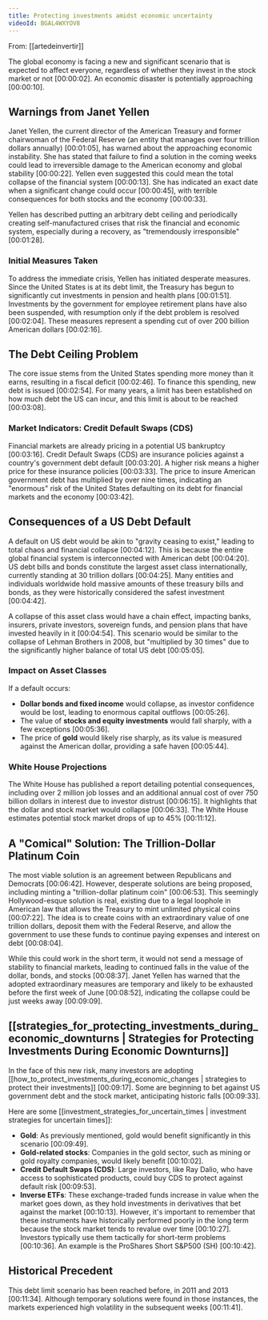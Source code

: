 ```yaml
---
title: Protecting investments amidst economic uncertainty
videoId: BGAL4WXYOV8
---
```


From: [[artedeinvertir]] <br/> 

The global economy is facing a new and significant scenario that is expected to affect everyone, regardless of whether they invest in the stock market or not <a class="yt-timestamp" data-t="00:00:02">[00:00:02]</a>. An economic disaster is potentially approaching <a class="yt-timestamp" data-t="00:00:10">[00:00:10]</a>.

## Warnings from Janet Yellen

Janet Yellen, the current director of the American Treasury and former chairwoman of the Federal Reserve (an entity that manages over four trillion dollars annually) <a class="yt-timestamp" data-t="00:01:05">[00:01:05]</a>, has warned about the approaching economic instability. She has stated that failure to find a solution in the coming weeks could lead to irreversible damage to the American economy and global stability <a class="yt-timestamp" data-t="00:00:22">[00:00:22]</a>. Yellen even suggested this could mean the total collapse of the financial system <a class="yt-timestamp" data-t="00:00:13">[00:00:13]</a>. She has indicated an exact date when a significant change could occur <a class="yt-timestamp" data-t="00:00:45">[00:00:45]</a>, with terrible consequences for both stocks and the economy <a class="yt-timestamp" data-t="00:00:33">[00:00:33]</a>.

Yellen has described putting an arbitrary debt ceiling and periodically creating self-manufactured crises that risk the financial and economic system, especially during a recovery, as "tremendously irresponsible" <a class="yt-timestamp" data-t="00:01:28">[00:01:28]</a>.

### Initial Measures Taken

To address the immediate crisis, Yellen has initiated desperate measures. Since the United States is at its debt limit, the Treasury has begun to significantly cut investments in pension and health plans <a class="yt-timestamp" data-t="00:01:51">[00:01:51]</a>. Investments by the government for employee retirement plans have also been suspended, with resumption only if the debt problem is resolved <a class="yt-timestamp" data-t="00:02:04">[00:02:04]</a>. These measures represent a spending cut of over 200 billion American dollars <a class="yt-timestamp" data-t="00:02:16">[00:02:16]</a>.

## The Debt Ceiling Problem

The core issue stems from the United States spending more money than it earns, resulting in a fiscal deficit <a class="yt-timestamp" data-t="00:02:46">[00:02:46]</a>. To finance this spending, new debt is issued <a class="yt-timestamp" data-t="00:02:54">[00:02:54]</a>. For many years, a limit has been established on how much debt the US can incur, and this limit is about to be reached <a class="yt-timestamp" data-t="00:03:08">[00:03:08]</a>.

### Market Indicators: Credit Default Swaps (CDS)

Financial markets are already pricing in a potential US bankruptcy <a class="yt-timestamp" data-t="00:03:16">[00:03:16]</a>. Credit Default Swaps (CDS) are insurance policies against a country's government debt default <a class="yt-timestamp" data-t="00:03:20">[00:03:20]</a>. A higher risk means a higher price for these insurance policies <a class="yt-timestamp" data-t="00:03:33">[00:03:33]</a>. The price to insure American government debt has multiplied by over nine times, indicating an "enormous" risk of the United States defaulting on its debt for financial markets and the economy <a class="yt-timestamp" data-t="00:03:42">[00:03:42]</a>.

## Consequences of a US Debt Default

A default on US debt would be akin to "gravity ceasing to exist," leading to total chaos and financial collapse <a class="yt-timestamp" data-t="00:04:12">[00:04:12]</a>. This is because the entire global financial system is interconnected with American debt <a class="yt-timestamp" data-t="00:04:20">[00:04:20]</a>. US debt bills and bonds constitute the largest asset class internationally, currently standing at 30 trillion dollars <a class="yt-timestamp" data-t="00:04:25">[00:04:25]</a>. Many entities and individuals worldwide hold massive amounts of these treasury bills and bonds, as they were historically considered the safest investment <a class="yt-timestamp" data-t="00:04:42">[00:04:42]</a>.

A collapse of this asset class would have a chain effect, impacting banks, insurers, private investors, sovereign funds, and pension plans that have invested heavily in it <a class="yt-timestamp" data-t="00:04:54">[00:04:54]</a>. This scenario would be similar to the collapse of Lehman Brothers in 2008, but "multiplied by 30 times" due to the significantly higher balance of total US debt <a class="yt-timestamp" data-t="00:05:05">[00:05:05]</a>.

### Impact on Asset Classes
If a default occurs:
*   **Dollar bonds and fixed income** would collapse, as investor confidence would be lost, leading to enormous capital outflows <a class="yt-timestamp" data-t="00:05:26">[00:05:26]</a>.
*   The value of **stocks and equity investments** would fall sharply, with a few exceptions <a class="yt-timestamp" data-t="00:05:36">[00:05:36]</a>.
*   The price of **gold** would likely rise sharply, as its value is measured against the American dollar, providing a safe haven <a class="yt-timestamp" data-t="00:05:44">[00:05:44]</a>.

### White House Projections
The White House has published a report detailing potential consequences, including over 2 million job losses and an additional annual cost of over 750 billion dollars in interest due to investor distrust <a class="yt-timestamp" data-t="00:06:15">[00:06:15]</a>. It highlights that the dollar and stock market would collapse <a class="yt-timestamp" data-t="00:06:33">[00:06:33]</a>. The White House estimates potential stock market drops of up to 45% <a class="yt-timestamp" data-t="00:11:12">[00:11:12]</a>.

## A "Comical" Solution: The Trillion-Dollar Platinum Coin

The most viable solution is an agreement between Republicans and Democrats <a class="yt-timestamp" data-t="00:06:42">[00:06:42]</a>. However, desperate solutions are being proposed, including minting a "trillion-dollar platinum coin" <a class="yt-timestamp" data-t="00:06:53">[00:06:53]</a>. This seemingly Hollywood-esque solution is real, existing due to a legal loophole in American law that allows the Treasury to mint unlimited physical coins <a class="yt-timestamp" data-t="00:07:22">[00:07:22]</a>. The idea is to create coins with an extraordinary value of one trillion dollars, deposit them with the Federal Reserve, and allow the government to use these funds to continue paying expenses and interest on debt <a class="yt-timestamp" data-t="00:08:04">[00:08:04]</a>.

While this could work in the short term, it would not send a message of stability to financial markets, leading to continued falls in the value of the dollar, bonds, and stocks <a class="yt-timestamp" data-t="00:08:37">[00:08:37]</a>. Janet Yellen has warned that the adopted extraordinary measures are temporary and likely to be exhausted before the first week of June <a class="yt-timestamp" data-t="00:08:52">[00:08:52]</a>, indicating the collapse could be just weeks away <a class="yt-timestamp" data-t="00:09:09">[00:09:09]</a>.

## [[strategies_for_protecting_investments_during_economic_downturns | Strategies for Protecting Investments During Economic Downturns]]

In the face of this new risk, many investors are adopting [[how_to_protect_investments_during_economic_changes | strategies to protect their investments]] <a class="yt-timestamp" data-t="00:09:17">[00:09:17]</a>. Some are beginning to bet against US government debt and the stock market, anticipating historic falls <a class="yt-timestamp" data-t="00:09:33">[00:09:33]</a>.

Here are some [[investment_strategies_for_uncertain_times | investment strategies for uncertain times]]:

*   **Gold**: As previously mentioned, gold would benefit significantly in this scenario <a class="yt-timestamp" data-t="00:09:49">[00:09:49]</a>.
*   **Gold-related stocks**: Companies in the gold sector, such as mining or gold royalty companies, would likely benefit <a class="yt-timestamp" data-t="00:10:02">[00:10:02]</a>.
*   **Credit Default Swaps (CDS)**: Large investors, like Ray Dalio, who have access to sophisticated products, could buy CDS to protect against default risk <a class="yt-timestamp" data-t="00:09:53">[00:09:53]</a>.
*   **Inverse ETFs**: These exchange-traded funds increase in value when the market goes down, as they hold investments in derivatives that bet against the market <a class="yt-timestamp" data-t="00:10:13">[00:10:13]</a>. However, it's important to remember that these instruments have historically performed poorly in the long term because the stock market tends to revalue over time <a class="yt-timestamp" data-t="00:10:27">[00:10:27]</a>. Investors typically use them tactically for short-term problems <a class="yt-timestamp" data-t="00:10:36">[00:10:36]</a>. An example is the ProShares Short S&P500 (SH) <a class="yt-timestamp" data-t="00:10:42">[00:10:42]</a>.

## Historical Precedent

This debt limit scenario has been reached before, in 2011 and 2013 <a class="yt-timestamp" data-t="00:11:34">[00:11:34]</a>. Although temporary solutions were found in those instances, the markets experienced high volatility in the subsequent weeks <a class="yt-timestamp" data-t="00:11:41">[00:11:41]</a>.